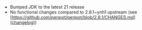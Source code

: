 - Bumped JDK to the latest 21 release
- No functional changes compared to 2.8.1~ynh1 upstream (see [https://github.com/penpot/penpot/blob/2.8.1/CHANGES.md](changelog))